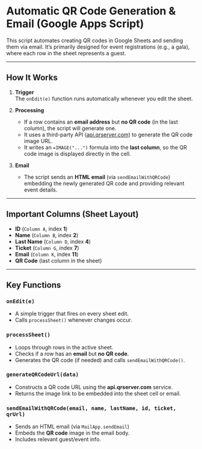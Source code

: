 # Automatic QR Code Generation & Email (Google Apps Script)

This script automates creating QR codes in Google Sheets and sending them via email. It’s primarily designed for event registrations (e.g., a gala), where each row in the sheet represents a guest.

---

## How It Works

1. **Trigger**  
   The `onEdit(e)` function runs automatically whenever you edit the sheet.

2. **Processing**  
   - If a row contains an **email address** but **no QR code** (in the last column), the script will generate one.  
   - It uses a third-party API ([api.qrserver.com](https://goqr.me/api/)) to generate the QR code image URL.  
   - It writes an `=IMAGE("...")` formula into the **last column**, so the QR code image is displayed directly in the cell.

3. **Email**  
   - The script sends an **HTML email** (via `sendEmailWithQRCode`) embedding the newly generated QR code and providing relevant event details.

---

## Important Columns (Sheet Layout)

- **ID** (`Column A`, index **1**)  
- **Name** (`Column B`, index **2**)  
- **Last Name** (`Column D`, index **4**)  
- **Ticket** (`Column G`, index **7**)  
- **Email** (`Column K`, index **11**)  
- **QR Code** (last column in the sheet)

---

## Key Functions

### `onEdit(e)`
- A simple trigger that fires on every sheet edit.  
- Calls `processSheet()` whenever changes occur.

### `processSheet()`
- Loops through rows in the active sheet.  
- Checks if a row has an **email** but **no QR code**.  
- Generates the QR code (if needed) and calls `sendEmailWithQRCode()`.

### `generateQRCodeUrl(data)`
- Constructs a QR code URL using the **api.qrserver.com** service.  
- Returns the image link to be embedded into the sheet cell or email.

### `sendEmailWithQRCode(email, name, lastName, id, ticket, qrUrl)`
- Sends an HTML email (via `MailApp.sendEmail`)  
- Embeds the **QR code** image in the email body.  
- Includes relevant guest/event info.


